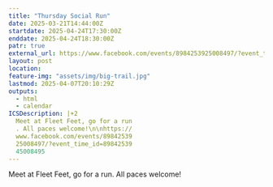 ```yaml
---
title: "Thursday Social Run"
date: 2025-03-21T14:44:00Z
startdate: 2025-04-24T17:30:00Z
enddate: 2025-04-24T18:30:00Z
patr: true
external_url: https://www.facebook.com/events/8984253925008497/?event_time_id=8984253945008495
layout: post
location: 
feature-img: "assets/img/big-trail.jpg"
lastmod: 2025-04-07T20:10:29Z
outputs:
  - html
  - calendar
ICSDescription: |+2
  Meet at Fleet Feet, go for a run  . All paces welcome!\n\nhttps://  www.facebook.com/events/89842539  25008497/?event_time_id=89842539  45008495
---
```


Meet at Fleet Feet, go for a run. All paces welcome!<br>
  <br>
  
